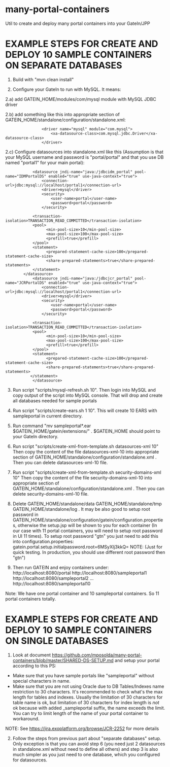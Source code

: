 many-portal-containers
======================

Util to create and deploy many portal containers into your GateIn/JPP

EXAMPLE STEPS FOR CREATE AND DEPLOY 10 SAMPLE CONTAINERS ON SEPARATE DATABASES
==============================================================================

1) Build with "mvn clean install"

2) Configure your GateIn to run with MySQL. It means:

2.a) add GATEIN_HOME/modules/com/mysql module with MySQL JDBC driver

2.b) add something like this into appropriate section of GATEIN_HOME/standalone/configuration/standalone.xml:


                    <driver name="mysql" module="com.mysql">
                        <xa-datasource-class>com.mysql.jdbc.Driver</xa-datasource-class>
                    </driver>

2.c) Configure datasources into standalone.xml like this (Assumption is that your MySQL username and password is "portal/portal" and that you use DB named "portal1" for your main portal):

                <datasource jndi-name="java:/jdbcidm_portal" pool-name="IDMPortalDS" enabled="true" use-java-context="true">
                    <connection-url>jdbc:mysql://localhost/portal1</connection-url>
                    <driver>mysql</driver>
                    <security>
                        <user-name>portal</user-name>
                        <password>portal</password>
                    </security>

	            <transaction-isolation>TRANSACTION_READ_COMMITTED</transaction-isolation>
         	    <pool>
	                  <min-pool-size>10</min-pool-size>
        	          <max-pool-size>100</max-pool-size>
        	          <prefill>true</prefill>
        	    </pool>
	            <statement>
	                  <prepared-statement-cache-size>100</prepared-statement-cache-size>
        	          <share-prepared-statements>true</share-prepared-statements>
        	    </statement>
	        </datasource>
                <datasource jndi-name="java:/jdbcjcr_portal" pool-name="JCRPortalDS" enabled="true" use-java-context="true">
                    <connection-url>jdbc:mysql://localhost/portal1</connection-url>
                    <driver>mysql</driver>
                    <security>
                        <user-name>portal</user-name>
                        <password>portal</password>
                    </security>

	            <transaction-isolation>TRANSACTION_READ_COMMITTED</transaction-isolation>
        	    <pool>
                	  <min-pool-size>10</min-pool-size>
	                  <max-pool-size>100</max-pool-size>
        	    	  <prefill>true</prefill>
	            </pool>
         	    <statement>
	                  <prepared-statement-cache-size>100</prepared-statement-cache-size>
        	          <share-prepared-statements>true</share-prepared-statements>
        	   </statement>
                </datasource>

3) Run script "scripts/mysql-refresh.sh 10". Then login into MySQL and copy output of the script into MySQL console. That will drop and create all databases needed for sample portals

4) Run script "scripts/create-ears.sh 1 10". This will create 10 EARS with sampleportal in current directory.

5) Run command "mv sampleportal*.ear $GATEIN_HOME/gatein/extensions/" . $GATEIN_HOME should point to your GateIn directory.

6) Run script "scripts/create-xml-from-template.sh datasources-xml 10"
Then copy the content of the file datasources-xml-10 into appropriate section of GATEIN_HOME/standalone/configuration/standalone.xml .
Then you can delete datasources-xml-10 file.

7) Run script "scripts/create-xml-from-template.sh security-domains-xml 10"
Then copy the content of the file security-domains-xml-10 into appropriate section of GATEIN_HOME/standalone/configuration/standalone.xml .
Then you can delete security-domains-xml-10 file.

8) Delete GATEIN_HOME/standalone/data GATEIN_HOME/standalone/tmp GATEIN_HOME/standalone/log . 
It may be also good to setup root password in GATEIN_HOME/standalone/configuration/gatein/configuration.properties, otherwise the setup.jsp will be shown to you for each container (In our case with 11 portal containers, you will need to setup root password in UI 11 times). To setup root password "gtn" you just need to add this into configuration.properties:
gatein.portal.setup.initialpassword.root=6MSyXIj3kkQ=
NOTE: (Just for quick testing. In production, you should use different root password then "gtn")

9) Then run GATEIN and enjoy containers under:
http://localhost:8080/portal
http://localhost:8080/sampleportal1
http://localhost:8080/sampleportal2
...
http://localhost:8080/sampleportal10

Note: We have one portal container and 10 sampleportal containers. So 11 portal containers totally.


EXAMPLE STEPS FOR CREATE AND DEPLOY 10 SAMPLE CONTAINERS ON SINGLE DATABASES
============================================================================
1) Look at document https://github.com/mposolda/many-portal-containers/blob/master/SHARED-DS-SETUP.md and setup your portal according to this
PS:
- Make sure that you have sample portals like "sampleportal" without special characters in name.
- Make sure that you are not using Oracle due to DB Tables/Indexes name restriction to 30 characters. It's recommended to check
what's the max length for tables and indexes. Usually the limitation of 30 characters for table name is ok, but limitation of 30
characters for index length is _not_ ok because with added _sampleportal suffix, the name exceeds the limit. You can try
 to limit length of the name of your portal container to workaround.

 NOTE: See https://jira.exoplatform.org/browse/JCR-2252 for more details

2) Follow the steps from previous part about "separate databases" setup. Only exception is that you can avoid step 6
 (you need just 2 datasources in standalone.xml without need to define all others) and step 3 is also much simpler as you just need to one database, which you configured for datasources.
